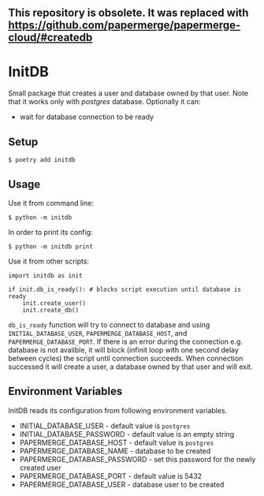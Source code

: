## This repository is obsolete. It was replaced with https://github.com/papermerge/papermerge-cloud/#createdb

# InitDB

Small package that creates a user and database owned by that user.
Note that it works only with *postgres* database.
Optionally it can:

* wait for database connection to be ready

## Setup

    $ poetry add initdb

## Usage

Use it from command line:

    $ python -m initdb

In order to print its config:

    $ python -m initdb print

Use it from other scripts:

    import initdb as init

    if init.db_is_ready(): # blocks script execution until database is ready
        init.create_user()
        init.create_db()

`db_is_ready` function will try to connect to database and using
`INITIAL_DATABASE_USER`, `PAPERMERGE_DATABASE_HOST`, and `PAPERMERGE_DATABASE_PORT`. If there is an
error during the connection e.g. database is not availble, it will block
(infinit loop with one second delay between cycles) the script until connection
succeeds. When connection successed it will create a user, a database owned by
that user and will exit.

## Environment Variables

InitDB reads its configuration from following environment variables.

* INITIAL_DATABASE_USER - default value is `postgres`
* INITIAL_DATABASE_PASSWORD - default value is an empty string
* PAPERMERGE_DATABASE_HOST - default value is `postgres`
* PAPERMERGE_DATABASE_NAME - database to be created
* PAPERMERGE_DATABASE_PASSWORD - set this password for the newly created user
* PAPERMERGE_DATABASE_PORT - default value is 5432
* PAPERMERGE_DATABASE_USER - database user to be created
